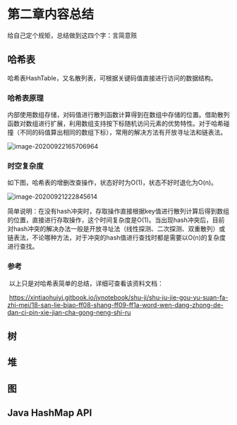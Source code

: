 # 第二章内容总结

给自己定个规矩，总结做到这四个字：言简意赅

## 哈希表

哈希表HashTable，又名散列表，可根据关键码值直接进行访问的数据结构。

### 哈希表原理

内部使用数组存储，对码值进行散列函数计算得到在数组中存储的位置。借助散列函数对数组进行扩展，利用数组支持按下标随机访问元素的优势特性。对于哈希碰撞（不同的码值算出相同的数组下标），常用的解决方法有开放寻址法和链表法。

![image-20200922165706964](C:\Users\wangbing\AppData\Roaming\Typora\typora-user-images\image-20200922165706964.png)

### 时空复杂度

​		如下图，哈希表的增删改查操作，状态好时为O(1)，状态不好时退化为O(n)。

![image-20200921222845614](C:\Users\wangbing\AppData\Roaming\Typora\typora-user-images\image-20200921222845614.png)

​		简单说明：在没有hash冲突时，存取操作直接根据key值进行散列计算后得到数组的位置，直接进行存取操作，这个时间复杂度是O(1)。当出现hash冲突后，目前对hash冲突的解决办法一般是开放寻址法（线性探测、二次探测、双重散列）或链表法，不论哪种方法，对于冲突的hash值进行查找时都是需要以O(n)的复杂度进行查找。

### 参考

​		以上只是对哈希表简单的总结，详细可查看该资料文档：

​		https://xintiaohuiyi.gitbook.io/jynotebook/shu-ji/shu-ju-jie-gou-yu-suan-fa-zhi-mei/18-san-lie-biao-ff08-shang-ff09-ff1a-word-wen-dang-zhong-de-dan-ci-pin-xie-jian-cha-gong-neng-shi-ru

## 树



## 堆



## 图



## Java HashMap API

